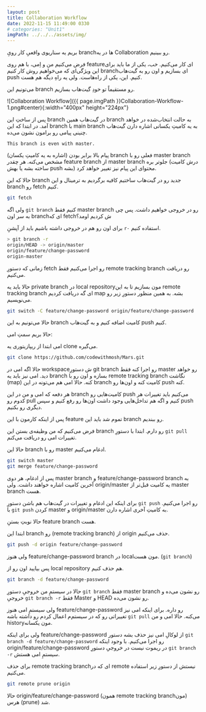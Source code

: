 ```yaml
---
layout: post
title: Collaboration Workflow
date: 2022-11-15 11:49:00 0330
# categories: "Unit1"
imgPath: ../../../assets/img/
---
```

بریم یه سناریوی واقعیِ کار رویِ branchها در یه Collaboration رو ببینیم. 

فرض می‌کنیم من و اِمی، با هم روی featureای کار می‌کنیم. خب، یکی از ما باید برای این ویژگی‌ای که می‌خواهیم روش کار کنیم branchای بسازیم و اون رو به گیت‌هاب push کنیم. این، یکی از راه‌هاست. ولی یه راهِ دیگه‌ هم هست. 

می‌تونیم این branch رو مستقیماً تو خودِ‌ گیت‌هاب بسازیم. 

![Collaboration Workflow]({{ page.imgPath }}Collaboration-Workflow-1.png#center){:width="400px" height="224px"}

پس از ساختِ‌ این branch در گیت‌هاب همین branch به حالت انتخاب‌شده در خواهد آمد. در ابتدا که این branch با main branch به یه کامیتِ یکسانی اشاره دارن گیت‌هاب چنینی پیامی رو برامون نشون می‌ده.

```
This branch is even with master.
```

پیام بالا برابر بودن (اشاره به یه کامیتِ یکسان) branch فعلی رو با master branch مشخص می‌کنه. هر چقدر feature branch از master branch جلوتر بره (درش کامیت ساخته بشه یا بهش push بشه) محتوای این پیام نیز تغییر خواهد کرد.

حالا که این branch جدید رو در گیت‌هاب ساختیم کافیه برگردیم به ترمینال و این branch رو fetch کنیم.

```bash
git fetch
```

ولی اگه `git branch` کنیم فقط master branch رو در خروجی خواهیم داشت. پس چی به سر اون branchای که fetchش کردیم اومد؟

برای اون رو هم در خروجی داشته باشیم باید از آپشنِ `r-` استفاده کنیم.

```bash
> git branch -r
origin/HEAD -> origin/master
origin/feature/change-password
origin-master
```

زمانی که دستورِ fetch رو اجرا می‌کنیم فقط remote tracking branch رو دریافت می‌کنیم.

حالا باید یه private branch در local repositoryمون بسازیم تا به این remote tracking branch ای گه دریافت کردیم map بشه. به همین منظور دستورِ زیر رو می‌نویسیم.

```bash
git switch -C feature/change-password origin/feature/change-password
```

حالا می‌تونیم به این branch کامیت اضافه کنیم و به گیت‌هاب push کنیم.

حالا بریم سمتِ امی:

امی ابتدا از ریپازیتوری یه clone می‌گیره. 

```bash
git clone https://github.com/codewithmosh/Mars.git
```

حالا اگه امی در workspaceش دستورِ git branch رو اجرا کنه فقط master رو خواهد دید. امی نیز باید یه branch بسازه و اون رو با remote tracking branch نگاشت (map) کنه. حالا امی هم می‌تونه در این branch کامیت کنه و اون‌ها رو push‌ کنه.

هر دفعه که امی و من در این branch کامیت‌هایی رو push می‌کنیم باید تغییرات هر کدوم رو pull کنیم و اگه هم تداخل‌هایی وجود داشت اون‌ها رو رفع کنیم و سپس push دیگری رو بکنیم. 

پس از اینکه کارمون با این feature تموم شد باید این branch رو ببندیم.

فرض می‌کنیم که من وظیفه‌ی بستن این branch رو دارم. ابتدا با دستورِ `git pull` تغییرات امی رو دریافت می‌کنم. 

حالا این branch رو با master ادغام می‌کنیم. 

```bash
git switch master
git merge feature/change-password
```

پس از ادغام، هر دوی master branch و feature/change-password branch به آخرین کامیت اشاره خواهند داشت. ولی origin/master یه کامیت قبل‌تر از master branch هست.

برای اینکه این ادغام و تغییرات در گیت‌هاب هم باشن دستورِ `git push` رو اجرا می‌کنیم. با `git push` کردن master و origin/master به کامیتِ آخری اشاره دارن.

حالا نوبتِ بستنِ feature branch هست. 

ابتدا این branch رو (remote tracking branch) از origin حذف می‌کنیم.

```bash
git push -d origin feature/change-password
```

ولی هنوز feature/change-password branch در localمون هست. (`git branch`)

پس بیایید اون رو از local repository هم حذف کنیم.

```bash
git branch -d feature/change-password
```

حالا در سیستمِ من خروجیِ دستورِ `git branch` فقط master branch رو نشون می‌ده و خروجیِ `git branch -r` فقط Master و HEAD رو نشون می‌ده.

ولی سیستمِ امی هنوز feature/change-password رو داره. برای اینکه امی نیز تغییراتی رو که در سیستم‌م اعمال کردم رو داشته باشه `git pull` می‌کنه. حالا امی و من historyمون یکسانه. 

ولی برای اینکه feature/change-password از لوکالِ امی نیز حذف بشه دستور `git branch -d feature/change-password` رو اجرا می‌کنیم. با وجود اینکه origin/feature/change-password در ریموت نیست در خروجیِ دستورِ `git branch -r` سیستمِ امی هستش.

برای حذف remote tracking branchای که در remote نیستش از دستورِ زیر استفاده می‌کنیم.

```bash
git remote prune origin
```

حالا origin/feature/change-password (همون remote tracking branchمون) هرس (prune) شد.